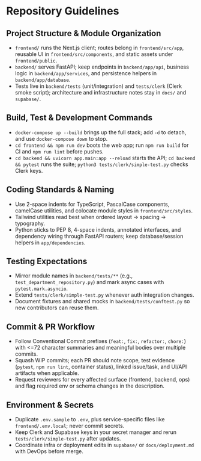 # Repository Guidelines

## Project Structure & Module Organization
- `frontend/` runs the Next.js client; routes belong in `frontend/src/app`, reusable UI in `frontend/src/components`, and static assets under `frontend/public`.
- `backend/` serves FastAPI; keep endpoints in `backend/app/api`, business logic in `backend/app/services`, and persistence helpers in `backend/app/database`.
- Tests live in `backend/tests` (unit/integration) and `tests/clerk` (Clerk smoke script); architecture and infrastructure notes stay in `docs/` and `supabase/`.

## Build, Test & Development Commands
- `docker-compose up --build` brings up the full stack; add `-d` to detach, and use `docker-compose down` to stop.
- `cd frontend && npm run dev` boots the web app; run `npm run build` for CI and `npm run lint` before pushes.
- `cd backend && uvicorn app.main:app --reload` starts the API; `cd backend && pytest` runs the suite; `python3 tests/clerk/simple-test.py` checks Clerk keys.

## Coding Standards & Naming
- Use 2-space indents for TypeScript, PascalCase components, camelCase utilities, and colocate module styles in `frontend/src/styles`.
- Tailwind utilities read best when ordered layout -> spacing -> typography.
- Python sticks to PEP 8, 4-space indents, annotated interfaces, and dependency wiring through FastAPI routers; keep database/session helpers in `app/dependencies`.

## Testing Expectations
- Mirror module names in `backend/tests/**` (e.g., `test_department_repository.py`) and mark async cases with `pytest.mark.asyncio`.
- Extend `tests/clerk/simple-test.py` whenever auth integration changes.
- Document fixtures and shared mocks in `backend/tests/conftest.py` so new contributors can reuse them.

## Commit & PR Workflow
- Follow Conventional Commit prefixes (`feat:`, `fix:`, `refactor:`, `chore:`) with <=72 character summaries and meaningful bodies over multiple commits.
- Squash WIP commits; each PR should note scope, test evidence (`pytest`, `npm run lint`, container status), linked issue/task, and UI/API artifacts when applicable.
- Request reviewers for every affected surface (frontend, backend, ops) and flag required env or schema changes in the description.

## Environment & Secrets
- Duplicate `.env.sample` to `.env`, plus service-specific files like `frontend/.env.local`; never commit secrets.
- Keep Clerk and Supabase keys in your secret manager and rerun `tests/clerk/simple-test.py` after updates.
- Coordinate infra or deployment edits in `supabase/` or `docs/deployment.md` with DevOps before merge.
